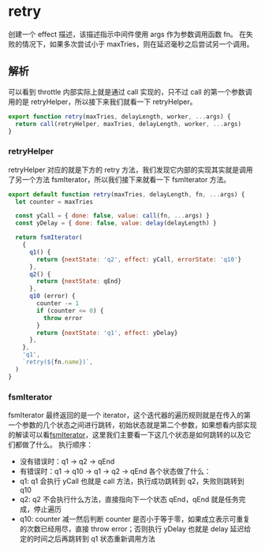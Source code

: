 # retry
创建一个 effect 描述，该描述指示中间件使用 args 作为参数调用函数 fn。
在失败的情况下，如果多次尝试小于 maxTries，则在延迟毫秒之后尝试另一个调用。
## 解析
可以看到 throttle 内部实际上就是通过 call 实现的，只不过 call 的第一个参数调用的是 retryHelper，所以接下来我们就看一下 retryHelper。
```js
export function retry(maxTries, delayLength, worker, ...args) {
  return call(retryHelper, maxTries, delayLength, worker, ...args)
}
```
### retryHelper
retryHelper 对应的就是下方的 retry 方法，我们发现它内部的实现其实就是调用了另一个方法 fsmIterator，所以我们接下来就看一下 fsmIterator 方法。
```js
export default function retry(maxTries, delayLength, fn, ...args) {
  let counter = maxTries

  const yCall = { done: false, value: call(fn, ...args) }
  const yDelay = { done: false, value: delay(delayLength) }

  return fsmIterator(
    {
      q1() {
        return {nextState: 'q2', effect: yCall, errorState: 'q10'}
      },
      q2() {
        return {nextState: qEnd}
      },
      q10 (error) {
        counter -= 1
        if (counter <= 0) {
          throw error
        }
        return {nextState: 'q1', effect: yDelay}
      },
    },
    'q1',
    `retry(${fn.name})`,
  )
}
```
### fsmIterator
fsmIterator 最终返回的是一个 iterator，这个迭代器的遍历规则就是在传入的第一个参数的几个状态之间进行跳转，初始状态就是第二个参数，如果想看内部实现的解读可以看[fsmIterator](./fsmIterator.md)，这里我们主要看一下这几个状态是如何跳转的以及它们都做了什么。
执行顺序：
- 没有错误时：q1 -> q2 -> qEnd
- 有错误时：q1 -> q10 -> q1 -> q2 -> qEnd
各个状态做了什么：
- q1: q1 会执行 yCall 也就是 call 方法，执行成功跳转到 q2，失败则跳转到 q10
- q2: q2 不会执行什么方法，直接指向下一个状态 qEnd，qEnd 就是任务完成，停止遍历
- q10: counter 减一然后判断 counter 是否小于等于零，如果成立表示可重复的次数已经用尽，直接 throw error；否则执行 yDelay 也就是 delay 延迟给定的时间之后再跳转到 q1 状态重新调用方法